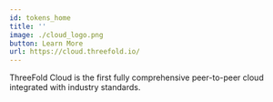 ```yaml
---
id: tokens_home
title: ''
image: ./cloud_logo.png
button: Learn More
url: https://cloud.threefold.io/
---
```


ThreeFold Cloud is the first fully comprehensive peer-to-peer cloud integrated with industry standards.

<br>


